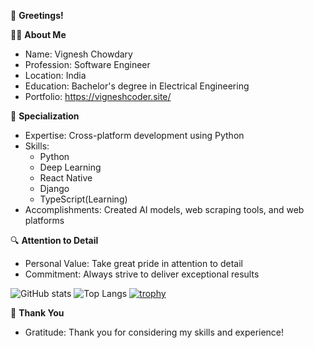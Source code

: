 👋 **Greetings!**

👨‍💻 **About Me**
- Name: Vignesh Chowdary
- Profession: Software Engineer
- Location: India
- Education: Bachelor's degree in Electrical Engineering
- Portfolio: https://vigneshcoder.site/

💼 **Specialization**

- Expertise: Cross-platform development using Python
- Skills:
  - Python
  - Deep Learning
  - React Native
  - Django
  - TypeScript(Learning)
- Accomplishments: Created AI models, web scraping tools, and web platforms

🔍 **Attention to Detail**
- Personal Value: Take great pride in attention to detail
- Commitment: Always strive to deliver exceptional results

![GitHub stats](https://github-readme-stats.vercel.app/api?username=vicky2005-21&show_icons=true&theme=tokyonight)  ![Top Langs](https://github-readme-stats.vercel.app/api/top-langs/?username=vicky2005-21&theme=tokyonight) 
[![trophy](https://github-profile-trophy.vercel.app/?vicky2005-21=ryo-ma)](https://github.com/ryo-ma/github-profile-trophy)

📝 **Thank You**
- Gratitude: Thank you for considering my skills and experience!

